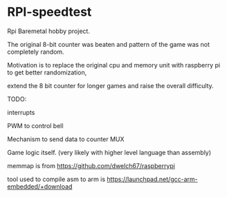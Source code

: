# RPI-speedtest
Rpi Baremetal hobby project.

The original 8-bit counter was beaten and pattern of the game was not completely random.

Motivation is to replace the original cpu and memory unit with raspberry pi to get better randomization,
 
extend the 8 bit counter for longer games and raise the overall difficulty.
 
 
TODO:

interrupts

PWM to control bell

Mechanism to send data to counter MUX

Game logic itself. (very likely with higher level language than assembly)

memmap is from https://github.com/dwelch67/raspberrypi

tool used to compile asm to arm is https://launchpad.net/gcc-arm-embedded/+download


